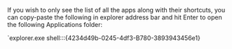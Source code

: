 If you wish to only see the list of all the apps along with their shortcuts, you can copy-paste the following in explorer address bar and hit Enter to open the following Applications folder:

`explorer.exe shell:::{4234d49b-0245-4df3-B780-3893943456e1}
